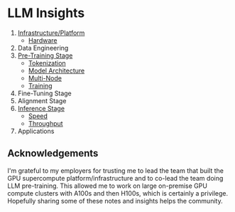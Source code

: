 # LLM Insights

1. [Infrastructure/Platform](infrastructure/)
   - [Hardware](infrastructure/hardware)
2. Data Engineering
3. [Pre-Training Stage](pretraining/)
   - [Tokenization](pretraining/tokenization/README.md)
   - [Model Architecture](pretraining/architecture/README.md)
   - [Multi-Node](pretraining/multi-node/README.md)
   - [Training](pretraining/training/README.md)
4. Fine-Tuning Stage
5. Alignment Stage
6. [Inference Stage](inference/)
   - [Speed](inference/README.md#generative-inference-speed)
   - [Throughput](inference/README.md#generative-inference-throughput)
7. Applications

## Acknowledgements

I'm grateful to my employers for trusting me to lead the team that built the GPU supercompute platform/infrastructure and to co-lead the team doing LLM pre-training. This allowed me to work on large on-premise GPU compute clusters with A100s and then H100s, which is certainly a privilege. Hopefully sharing some of these notes and insights helps the community.